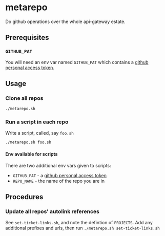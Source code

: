 # metarepo

Do github operations over the whole api-gateway estate.

## Prerequisites
### `GITHUB_PAT`
You will need an env var named `GITHUB_PAT` which contains a [github personal access token](https://github.com/settings/tokens).

## Usage
### Clone all repos
``` sh
./metarepo.sh
```

### Run a script in each repo
Write a script, called, say `foo.sh`

``` sh
./metarepo.sh foo.sh
```

#### Env available for scripts
There are two additional env vars given to scripts:
* `GITHUB_PAT` - a [github personal access token](https://github.com/settings/tokens)
* `REPO_NAME` - the name of the repo you are in

## Procedures
### Update all repos' autolink references
See `set-ticket-links.sh`, and note the defintion of `PROJECTS`. Add any
additional prefixes and urls, then run `./metarepo.sh set-ticket-links.sh`

